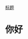 [标题](#你好)



































































































# 你好

